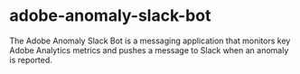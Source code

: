 # adobe-anomaly-slack-bot
The Adobe Anomaly Slack Bot is a messaging application that monitors key Adobe Analytics metrics and pushes a message to Slack when an anomaly is reported.
